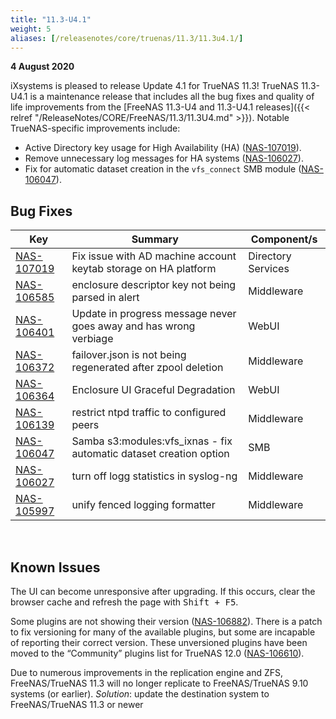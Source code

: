 ```yaml
---
title: "11.3-U4.1"
weight: 5
aliases: [/releasenotes/core/truenas/11.3/11.3u4.1/]
---
```


**4 August 2020**

iXsystems is pleased to release Update 4.1 for TrueNAS 11.3!
TrueNAS 11.3-U4.1 is a maintenance release that includes all the bug fixes and quality of life improvements from the [FreeNAS 11.3-U4 and 11.3-U4.1 releases]({{< relref "/ReleaseNotes/CORE/FreeNAS/11.3/11.3U4.md" >}}).
Notable TrueNAS-specific improvements include:

* Active Directory key usage for High Availability (HA) ([NAS-107019](https://jira.ixsystems.com/browse/NAS-107019)).
* Remove unnecessary log messages for HA systems ([NAS-106027](https://jira.ixsystems.com/browse/NAS-106027)).
* Fix for automatic dataset creation in the `vfs_connect` SMB module ([NAS-106047](https://jira.ixsystems.com/browse/NAS-106047)).

## Bug Fixes

<body class="ql-editor ql-editor-view" style="font-size:14px;"><html><head></head><body><table width="100%"><thead><tr><th>Key</th><th>Summary</th><th>Component/s</th></tr></thead><tbody><tr><td><a href="https://jira.ixsystems.com/browse/NAS-107019" target="_blank">NAS-107019</a></td><td>Fix issue with AD machine account keytab storage on HA platform</td><td>Directory Services</td></tr><tr><td><a href="https://jira.ixsystems.com/browse/NAS-106585" target="_blank">NAS-106585</a></td><td>enclosure descriptor key not being parsed in alert</td><td>Middleware</td></tr><tr><td><a href="https://jira.ixsystems.com/browse/NAS-106401" target="_blank">NAS-106401</a></td><td>Update in progress message never goes away and has wrong verbiage</td><td>WebUI</td></tr><tr><td><a href="https://jira.ixsystems.com/browse/NAS-106372" target="_blank">NAS-106372</a></td><td>failover.json is not being regenerated after zpool deletion</td><td>Middleware</td></tr><tr><td><a href="https://jira.ixsystems.com/browse/NAS-106364" target="_blank">NAS-106364</a></td><td>Enclosure UI Graceful Degradation </td><td>WebUI</td></tr><tr><td><a href="https://jira.ixsystems.com/browse/NAS-106139" target="_blank">NAS-106139</a></td><td>restrict ntpd traffic to configured peers</td><td>Middleware</td></tr><tr><td><a href="https://jira.ixsystems.com/browse/NAS-106047" target="_blank">NAS-106047</a></td><td>Samba s3:modules:vfs_ixnas - fix automatic dataset creation option</td><td>SMB</td></tr><tr><td><a href="https://jira.ixsystems.com/browse/NAS-106027" target="_blank">NAS-106027</a></td><td>turn off logg statistics in syslog-ng</td><td>Middleware</td></tr><tr><td><a href="https://jira.ixsystems.com/browse/NAS-105997" target="_blank">NAS-105997</a></td><td>unify fenced logging formatter</td><td>Middleware</td></tr></tbody></table><p><br></p></body></html></body>

## Known Issues

The UI can become unresponsive after upgrading. If this occurs, clear the browser cache and refresh the page with <kbd>Shift + F5</kbd>.

Some plugins are not showing their version ([NAS-106882](https://jira.ixsystems.com/browse/NAS-106882)). There is a patch to fix versioning for many of the available plugins, but some are incapable of reporting their correct version. These unversioned plugins have been moved to the “Community” plugins list for TrueNAS 12.0 ([NAS-106610](https://jira.ixsystems.com/browse/NAS-106610)).

Due to numerous improvements in the replication engine and ZFS, FreeNAS/TrueNAS 11.3 will no longer replicate to FreeNAS/TrueNAS 9.10 systems (or earlier). *Solution*: update the destination system to FreeNAS/TrueNAS 11.3 or newer

